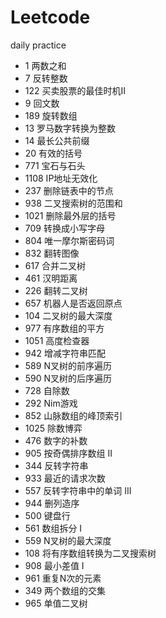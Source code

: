 # Leetcode
 daily practice
- 1 两数之和
- 7 反转整数
- 122 买卖股票的最佳时机II
- 9 回文数
- 189 旋转数组
- 13 罗马数字转换为整数
- 14 最长公共前缀
- 20 有效的括号
- 771 宝石与石头
- 1108 IP地址无效化
- 237 删除链表中的节点
- 938 二叉搜索树的范围和
- 1021 删除最外层的括号
- 709 转换成小写字母
- 804 唯一摩尔斯密码词
- 832 翻转图像
- 617 合并二叉树
- 461 汉明距离
- 226 翻转二叉树
- 657 机器人是否返回原点
- 104 二叉树的最大深度
- 977 有序数组的平方
- 1051 高度检查器
- 942 增减字符串匹配
- 589 N叉树的前序遍历
- 590 N叉树的后序遍历
- 728 自除数
- 292 Nim游戏
- 852 山脉数组的峰顶索引
- 1025 除数博弈
- 476 数字的补数
- 905 按奇偶排序数组 II
- 344 反转字符串
- 933 最近的请求次数
- 557 反转字符串中的单词 III
- 944 删列造序
- 500 键盘行
- 561 数组拆分 I
- 559 N叉树的最大深度
- 108 将有序数组转换为二叉搜索树
- 908 最小差值 I
- 961 重复N次的元素
- 349 两个数组的交集
- 965 单值二叉树